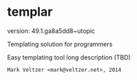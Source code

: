 templar
=======

version: 49.1.ga8a5dd8~utopic

Templating solution for programmers

Easy templating tool long description (TBD)

	Mark Veltzer <mark@veltzer.net>, 2014
